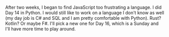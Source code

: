 After two weeks, I began to find JavaScript too frustrating a language. I did Day 14 in Python. I would still like to work on a language I don't know as well (my day job is C# and SQL and I am pretty comfortable with Python). Rust? Kotlin? Or maybe F#. I'll pick a new one for Day 16, which is a Sunday and I'll have more time to play around.
